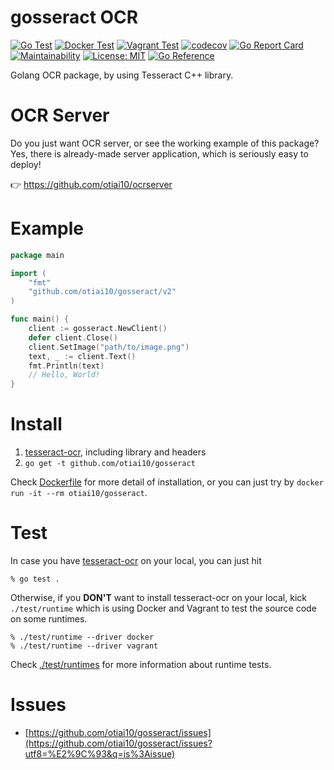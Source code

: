 # gosseract OCR

[![Go Test](https://github.com/otiai10/gosseract/actions/workflows/go-ci.yml/badge.svg)](https://github.com/otiai10/gosseract/actions/workflows/go-ci.yml)
[![Docker Test](https://github.com/otiai10/gosseract/actions/workflows/runtime-docker.yml/badge.svg)](https://github.com/otiai10/gosseract/actions/workflows/runtime-docker.yml)
[![Vagrant Test](https://github.com/otiai10/gosseract/actions/workflows/runtime-vagrant.yml/badge.svg)](https://github.com/otiai10/gosseract/actions/workflows/runtime-vagrant.yml)
[![codecov](https://codecov.io/gh/otiai10/gosseract/branch/main/graph/badge.svg)](https://codecov.io/gh/otiai10/gosseract)
[![Go Report Card](https://goreportcard.com/badge/github.com/otiai10/gosseract)](https://goreportcard.com/report/github.com/otiai10/gosseract)
[![Maintainability](https://api.codeclimate.com/v1/badges/351d9027a3c517505094/maintainability)](https://codeclimate.com/github/otiai10/gosseract/maintainability)
[![License: MIT](https://img.shields.io/badge/License-MIT-green.svg)](https://github.com/otiai10/gosseract/blob/main/LICENSE)
[![Go Reference](https://pkg.go.dev/badge/github.com/otiai10/gosseract/v2.svg)](https://pkg.go.dev/github.com/otiai10/gosseract/v2)

Golang OCR package, by using Tesseract C++ library.

# OCR Server

Do you just want OCR server, or see the working example of this package? Yes, there is already-made server application, which is seriously easy to deploy!

👉 https://github.com/otiai10/ocrserver

# Example

```go
package main

import (
	"fmt"
	"github.com/otiai10/gosseract/v2"
)

func main() {
	client := gosseract.NewClient()
	defer client.Close()
	client.SetImage("path/to/image.png")
	text, _ := client.Text()
	fmt.Println(text)
	// Hello, World!
}
```

# Install

1. [tesseract-ocr](https://github.com/tesseract-ocr/tesseract/wiki), including library and headers
2. `go get -t github.com/otiai10/gosseract`

Check [Dockerfile](https://github.com/otiai10/gosseract/blob/main/Dockerfile) for more detail of installation, or you can just try by `docker run -it --rm otiai10/gosseract`.

# Test

In case you have [tesseract-ocr](https://github.com/tesseract-ocr/tesseract/wiki) on your local, you can just hit

```
% go test .
```

Otherwise, if you **DON'T** want to install tesseract-ocr on your local, kick `./test/runtime` which is using Docker and Vagrant to test the source code on some runtimes.

```
% ./test/runtime --driver docker
% ./test/runtime --driver vagrant
```

Check [./test/runtimes](https://github.com/otiai10/gosseract/tree/main/test/runtimes) for more information about runtime tests.

# Issues

- [https://github.com/otiai10/gosseract/issues](https://github.com/otiai10/gosseract/issues?utf8=%E2%9C%93&q=is%3Aissue)
